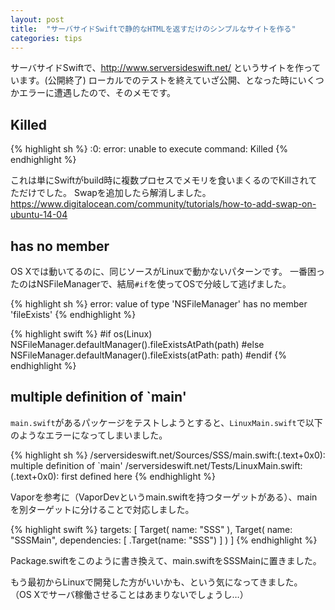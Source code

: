 ```yaml
---
layout: post
title:  "サーバサイドSwiftで静的なHTMLを返すだけのシンプルなサイトを作る"
categories: tips
---
```


サーバサイドSwiftで、http://www.serversideswift.net/ というサイトを作っています。(公開終了) 
ローカルでのテストを終えていざ公開、となった時にいくつかエラーに遭遇したので、そのメモです。

## Killed

{% highlight sh %}
<unknown>:0: error: unable to execute command: Killed
{% endhighlight %}

これは単にSwiftがbuild時に複数プロセスでメモリを食いまくるのでKillされてただけでした。
Swapを追加したら解消しました。
https://www.digitalocean.com/community/tutorials/how-to-add-swap-on-ubuntu-14-04

## has no member

OS Xでは動いてるのに、同じソースがLinuxで動かないパターンです。
一番困ったのはNSFileManagerで、結局`#if`を使ってOSで分岐して逃げました。

{% highlight sh %}
error: value of type 'NSFileManager' has no member 'fileExists'
{% endhighlight %}

{% highlight swift %}
#if os(Linux)
    NSFileManager.defaultManager().fileExistsAtPath(path)
#else
    NSFileManager.defaultManager().fileExists(atPath: path)
#endif
{% endhighlight %}

## multiple definition of `main'

`main.swift`があるパッケージをテストしようとすると、`LinuxMain.swift`で以下のようなエラーになってしまいました。　

{% highlight sh %}
/serversideswift.net/Sources/SSS/main.swift:(.text+0x0): multiple definition of `main'
/serversideswift.net/Tests/LinuxMain.swift:(.text+0x0): first defined here
{% endhighlight %}

Vaporを参考に（VaporDevというmain.swiftを持つターゲットがある）、mainを別ターゲットに分けることで対応しました。

{% highlight swift %}
targets: [
    Target(
        name: "SSS"
    ),
    Target(
        name: "SSSMain",
        dependencies: [
            .Target(name: "SSS")
        ]
    )
]
{% endhighlight %}

Package.swiftをこのように書き換えて、main.swiftをSSSMainに置きました。

もう最初からLinuxで開発した方がいいかも、という気になってきました。
（OS Xでサーバ稼働させることはあまりないでしょうし…）
